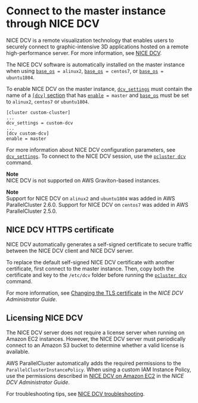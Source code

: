 # Connect to the master instance through NICE DCV<a name="dcv"></a>

NICE DCV is a remote visualization technology that enables users to securely connect to graphic\-intensive 3D applications hosted on a remote high\-performance server\. For more information, see [NICE DCV](https://docs.aws.amazon.com/dcv/)\.

The NICE DCV software is automatically installed on the master instance when using [`base_os`](cluster-definition.md#base-os)` = alinux2`, [`base_os`](cluster-definition.md#base-os)` = centos7`, or [`base_os`](cluster-definition.md#base-os)` = ubuntu1804`\.

To enable NICE DCV on the master instance, [`dcv_settings`](cluster-definition.md#dcv-settings) must contain the name of a [`[dcv]` section](dcv-section.md) that has [`enable`](dcv-section.md#dcv-section-enable)` = master` and [`base_os`](cluster-definition.md#base-os) must be set to `alinux2`, `centos7` or `ubuntu1804`\.

```
[cluster custom-cluster]
...
dcv_settings = custom-dcv
...
[dcv custom-dcv]
enable = master
```

For more information about NICE DCV configuration parameters, see [`dcv_settings`](cluster-definition.md#dcv-settings)\. To connect to the NICE DCV session, use the [`pcluster dcv`](pcluster.dcv.md) command\.

**Note**  
NICE DCV is not supported on AWS Graviton\-based instances\.

**Note**  
Support for NICE DCV on `alinux2` and `ubuntu1804` was added in AWS ParallelCluster 2\.6\.0\. Support for NICE DCV on `centos7` was added in AWS ParallelCluster 2\.5\.0\.

## NICE DCV HTTPS certificate<a name="dcv-certificate"></a>

NICE DCV automatically generates a self\-signed certificate to secure traffic between the NICE DCV client and NICE DCV server\.

To replace the default self\-signed NICE DCV certificate with another certificate, first connect to the master instance\. Then, copy both the certificate and key to the `/etc/dcv` folder before running the [`pcluster dcv`](pcluster.dcv.md) command\.

For more information, see [Changing the TLS certificate](https://docs.aws.amazon.com/dcv/latest/adminguide/manage-cert.html) in the *NICE DCV Administrator Guide*\.

## Licensing NICE DCV<a name="dcv-license"></a>

The NICE DCV server does not require a license server when running on Amazon EC2 instances\. However, the NICE DCV server must periodically connect to an Amazon S3 bucket to determine whether a valid license is available\.

AWS ParallelCluster automatically adds the required permissions to the `ParallelClusterInstancePolicy`\. When using a custom IAM Instance Policy, use the permissions described in [NICE DCV on Amazon EC2](https://docs.aws.amazon.com/dcv/latest/adminguide/setting-up-license.html#setting-up-license-ec2) in the *NICE DCV Administrator Guide*\.

For troubleshooting tips, see [NICE DCV troubleshooting](troubleshooting.md#nice-dcv-troubleshooting)\.